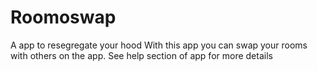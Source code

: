 # Roomoswap
 A app to resegregate your hood
With this app you can swap your rooms with others on the app.
See help section of app for more details

